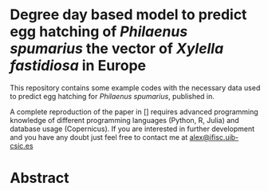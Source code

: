# Degree day based model to predict egg hatching of *Philaenus spumarius* the vector of *Xylella fastidiosa* in Europe

This repository contains some example codes with the necessary data used to predict egg hatching for *Philaenus spumarius*, published in.

A complete reproduction of the paper in [] requires advanced programming knowledge of different programming languages (Python, R, Julia) and database usage (Copernicus). If you are interested in further development and you have any doubt just feel free to contact me at alex@ifisc.uib-csic.es

# Abstract
